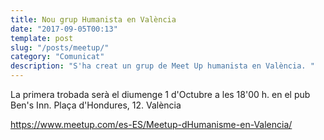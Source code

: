 ```yaml
---
title: Nou grup Humanista en València
date: "2017-09-05T00:13"
template: post
slug: "/posts/meetup/"
category: "Comunicat"
description: "S'ha creat un grup de Meet Up humanista en València. "
---
```


La primera trobada serà el diumenge 1 d'Octubre a les 18'00 h. en el pub Ben's Inn. Plaça d'Hondures, 12. València

https://www.meetup.com/es-ES/Meetup-dHumanisme-en-Valencia/
